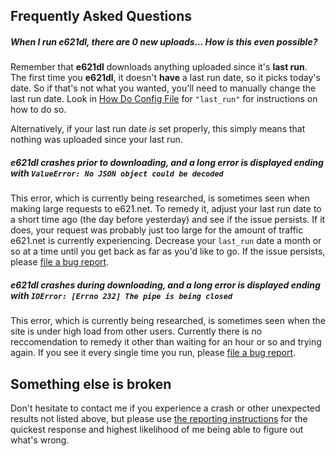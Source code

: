 ## Frequently Asked Questions

##### When I run e621dl, there are 0 new uploads... How is this even possible?
Remember that **e621dl** downloads anything uploaded since it's **last run**.  The first time you **e621dl**, it doesn't **have** a last run date, so it picks today's date.  So if that's not what you wanted, you'll need to manually change the last run date.  Look in [How Do Config File](docs/config_readme.md) for `"last_run"` for instructions on how to do so. 

Alternatively, if your last run date *is* set properly, this simply means that nothing was uploaded since your last run.

##### e621dl crashes prior to downloading, and a long error is displayed ending with `ValueError: No JSON object could be decoded`
This error, which is currently being researched, is sometimes seen when making large requests to e621.net.  To remedy it, adjust your last run date to a short time ago (the day before yesterday) and see if the issue persists. If it does, your request was probably just too large for the amount of traffic e621.net is currently experiencing.  Decrease your `last_run` date a month or so at a time until you get back as far as you'd like to go.  If the issue persists, please [file a bug report](docs/reporting_bugs.md).  

##### e621dl crashes during downloading, and a long error is displayed ending with `IOError: [Errno 232] The pipe is being closed`
This error, which is currently being researched, is sometimes seen when the site is under high load from other users.  Currently there is no reccomendation to remedy it other than waiting for an hour or so and trying again.  If you see it every single time you run, please [file a bug report](docs/reporting_bugs.md). 

## Something else is broken
Don't hesitate to contact me if you experience a crash or other unexpected results not listed above, but please use [the reporting instructions](docs/reporting_bugs.md) for the quickest response and highest likelihood of me being able to figure out what's wrong.

